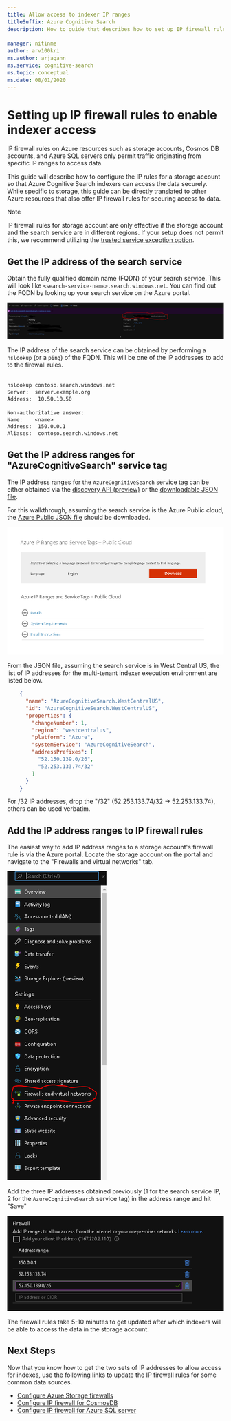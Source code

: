 ```yaml
---
title: Allow access to indexer IP ranges
titleSuffix: Azure Cognitive Search
description: How to guide that describes how to set up IP firewall rules so that indexers can have access.

manager: nitinme
author: arv100kri
ms.author: arjagann
ms.service: cognitive-search
ms.topic: conceptual
ms.date: 08/01/2020
---
```


# Setting up IP firewall rules to enable indexer access

IP firewall rules on Azure resources such as storage accounts, Cosmos DB accounts, and Azure SQL servers only permit traffic originating from specific IP ranges to access data.

This guide will describe how to configure the IP rules for a storage account so that Azure Cognitive Search indexers can access the data securely. While specific to storage, this guide can be directly translated to other Azure resources that also offer IP firewall rules for securing access to data.

> [!NOTE]
> IP firewall rules for storage account are only effective if the storage account and the search service are in different regions. If your setup does not permit this, we recommend utilizing the [trusted service exception option](search-indexer-howto-access-trusted-service-exception.md).

## Get the IP address of the search service

Obtain the fully qualified domain name (FQDN) of your search service. This will look like `<search-service-name>.search.windows.net`. You can find out the FQDN by looking up your search service on the Azure portal.

   ![Obtain service FQDN](media\search-indexer-howto-secure-access\search-service-portal.PNG "Obtain service FQDN")

The IP address of the search service can be obtained by performing a `nslookup` (or a `ping`) of the FQDN. This will be one of the IP addresses to add to the firewall rules.

```azurepowershell

nslookup contoso.search.windows.net
Server:  server.example.org
Address:  10.50.10.50

Non-authoritative answer:
Name:    <name>
Address:  150.0.0.1
Aliases:  contoso.search.windows.net
```

## Get the IP address ranges for "AzureCognitiveSearch" service tag

The IP address ranges for the `AzureCognitiveSearch` service tag can be either obtained via the [discovery API (preview)](https://docs.microsoft.com/azure/virtual-network/service-tags-overview#use-the-service-tag-discovery-api-public-preview) or the [downloadable JSON file](https://docs.microsoft.com/azure/virtual-network/service-tags-overview#discover-service-tags-by-using-downloadable-json-files).

For this walkthrough, assuming the search service is the Azure Public cloud, the [Azure Public JSON file](https://www.microsoft.com/download/details.aspx?id=56519) should be downloaded.

   ![Download JSON file](media\search-indexer-howto-secure-access\service-tag.PNG "Download JSON file")

From the JSON file, assuming the search service is in West Central US, the list of IP addresses for the multi-tenant indexer execution environment are listed below.

```json
    {
      "name": "AzureCognitiveSearch.WestCentralUS",
      "id": "AzureCognitiveSearch.WestCentralUS",
      "properties": {
        "changeNumber": 1,
        "region": "westcentralus",
        "platform": "Azure",
        "systemService": "AzureCognitiveSearch",
        "addressPrefixes": [
          "52.150.139.0/26",
          "52.253.133.74/32"
        ]
      }
    }
```

For /32 IP addresses, drop the "/32" (52.253.133.74/32 -> 52.253.133.74), others can be used verbatim.

## Add the IP address ranges to IP firewall rules

The easiest way to add IP address ranges to a storage account's firewall rule is via the Azure portal. Locate the storage account on the portal and navigate to the "Firewalls and virtual networks" tab.

   ![Firewall and virtual networks](media\search-indexer-howto-secure-access\storage-firewall.PNG "Firewall and virtual networks")

Add the three IP addresses obtained previously (1 for the search service IP, 2 for the `AzureCognitiveSearch` service tag) in the address range and hit "Save"

   ![Firewall IP rules](media\search-indexer-howto-secure-access\storage-firewall-ip.PNG "Firewall IP rules")

The firewall rules take 5-10 minutes to get updated after which indexers will be able to access the data in the storage account.

## Next Steps

Now that you know how to get the two sets of IP addresses to allow access for indexes, use the following links to update the IP firewall rules for some common data sources.

- [Configure Azure Storage firewalls](https://docs.microsoft.com/azure/storage/common/storage-network-security)
- [Configure IP firewall for CosmosDB](https://docs.microsoft.com/azure/cosmos-db/firewall-support)
- [Configure IP firewall for Azure SQL server](https://docs.microsoft.com/azure/sql-database/sql-database-firewall-configure)